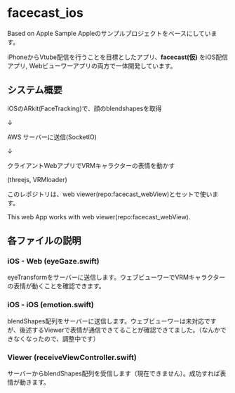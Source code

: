# facecast_ios

Based on Apple Sample
Appleのサンプルプロジェクトをベースにしています。

iPhoneからVtube配信を行うことを目標としたアプリ、**facecast(仮)** をiOS配信アプリ, Webビューワーアプリの両方で一体開発しています。

## システム概要

iOSのARkit(FaceTracking)で、顔のblendshapesを取得

↓

AWS サーバーに送信(SocketIO)

↓

クライアントWebアプリでVRMキャラクターの表情を動かす

(threejs, VRMloader)



このレポジトリは、web viewer(repo:facecast_webView)とセットで使います。

This web App works with web viewer(repo:facecast_webView).


## 各ファイルの説明
### iOS - Web (eyeGaze.swift)

eyeTransformをサーバーに送信します。ウェブビューワーでVRMキャラクターの表情が動くことを確認できます。

### iOS - iOS (emotion.swift)

blendShapes配列をサーバーに送信します。ウェブビューワーは未対応ですが、後述するViewerで表情が通信できてることが確認できてました。（なんかできなくなったので、調整中です）


### Viewer (receiveViewController.swift)

サーバーからblendShapes配列を受信します（現在できません）。成功すれば表情が動きます。
